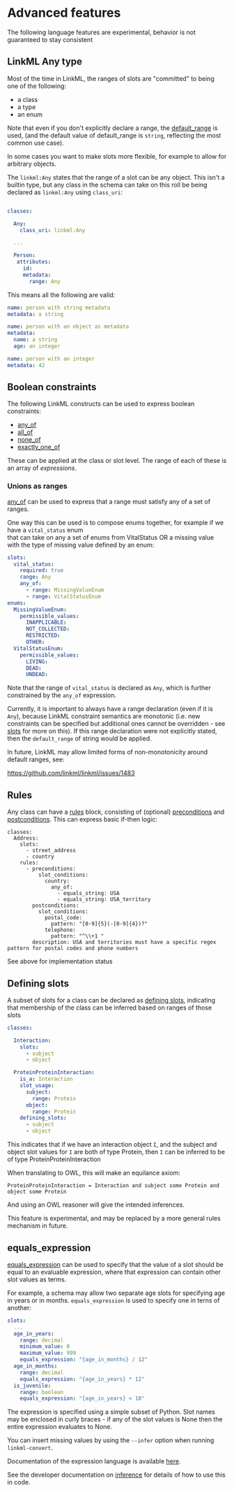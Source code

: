 # Advanced features

The following language features are experimental, behavior is not guaranteed to stay consistent

## LinkML Any type

Most of the time in LinkML, the ranges of slots are "committed" to being one of the following:

- a class
- a type
- an enum

Note that even if you don't explicitly declare a range, the [default_range](https://w3id.org/linkml/default_range) is used,
(and the default value of default_range is `string`, reflecting the most common use case).

In some cases you want to make slots more flexible, for example to allow for arbitrary objects.

The `linkml:Any` states that the range of a slot can be any object. This isn't a builtin type, 
but any class in the schema can take on this roll be being declared as `linkml:Any` using `class_uri`:

```yaml

classes:

  Any:
    class_uri: linkml:Any

  ...

  Person:
   attributes:
     id:
     metadata:
       range: Any
```

This means all the following are valid:

```yaml
name: person with string metadata 
metadata: a string
```  

```yaml
name: person with an object as metadata
metadata:
  name: a string
  age: an integer
```  

```yaml
name: person with an integer
metadata: 42
```

## Boolean constraints

The following LinkML constructs can be used to express boolean constraints:

- [any_of](https://w3id.org/linkml/any_of)
- [all_of](https://w3id.org/linkml/all_of)
- [none_of](https://w3id.org/linkml/none_of)
- [exactly_one_of](https://w3id.org/linkml/exactly_one_of)

These can be applied at the class or slot level. The range of each of these is an array of *expressions*.

### Unions as ranges

[any_of](https://w3id.org/linkml/any_of) can be used to express that a range must satisfy any of a set of ranges.

One way this can be used is to compose enums together, for example if we have a `vital_status` enum\
that can take on any a set of enums from VitalStatus OR a missing value with the type of missing value defined by an enum:

```yaml
slots:
  vital_status:
    required: true
    range: Any
    any_of:
      - range: MissingValueEnum
      - range: VitalStatusEnum
enums:
  MissingValueEnum:
    permissible_values:
      INAPPLICABLE:
      NOT_COLLECTED:
      RESTRICTED:
      OTHER:
  VitalStatusEnum:
    permissible_values:
      LIVING:
      DEAD:
      UNDEAD:
```

Note that the range of `vital_status` is declared as `Any`, which is further constrained by the `any_of` expression.

Currently, it is important to always have a range declaration (even if it is `Any`), because LinkML constraint semantics are
monotonic (i.e. new constraints can be specified but additional ones cannot be overridden - see [slots](slots.md) for more on this). 
If this range declaration were not explicitly stated, then the `default_range` of string would be applied. 

In future, LinkML may allow limited forms of non-monotonicity around default ranges, see:

https://github.com/linkml/linkml/issues/1483

## Rules

Any class can have a [rules](https://w3id.org/linkml/rules) block, consisting of (optional) [preconditions](https://w3id.org/linkml/preconditions) and [postconditions](https://w3id.org/linkml/postconditions). This can express basic if-then logic:

```
classes:
  Address:
    slots:
      - street_address
      - country
    rules:
      - preconditions:
          slot_conditions:
            country:
              any_of:
                - equals_string: USA
                - equals_string: USA_territory
        postconditions:
          slot_conditions:
            postal_code:
              pattern: "[0-9]{5}(-[0-9]{4})?"
            telephone:
              pattern: "^\\+1 "
        description: USA and territories must have a specific regex pattern for postal codes and phone numbers
```

See above for implementation status

## Defining slots

A subset of slots for a class can be declared as [defining
slots](https://w3id.org/linkml/), indicating that membership of the
class can be inferred based on ranges of those slots

```yaml
classes:

  Interaction:
    slots:
      - subject
      - object

  ProteinProteinInteraction:
    is_a: Interaction
    slot_usage:
      subject:
        range: Protein
      object:
        range: Protein
    defining_slots:
      - subject
      - object
```

This indicates that if we have an interaction object `I`, and the subject and object slot values for `I` are both of type Protein, then `I` can be inferred to be of type ProteinProteinInteraction

When translating to OWL, this will make an equilance axiom:

```
ProteinProteinInteraction = Interaction and subject some Protein and object some Protein
```

And using an OWL reasoner will give the intended inferences.

This feature is experimental, and may be replaced by a more general rules mechanism in future.

## equals_expression

[equals_expression](https://w3id.org/linkml/equals_expression) can be used
to specify that the value of a slot should be equal to an evaluable expression,
where that expression can contain other slot values as terms.

For example, a schema may allow two separate age slots for specifying
age in years or in months. `equals_expression` is used to specify one in terns
of another:

```yaml
slots:
  ...
  age_in_years:
    range: decimal
    minimum_value: 0
    maximum_value: 999
    equals_expression: "{age_in_months} / 12"
  age_in_months:
    range: decimal
    equals_expression: "{age_in_years} * 12"
  is_juvenile:
    range: boolean
    equals_expression: "{age_in_years} < 18"
```

The expression is specified using a simple subset of Python.
Slot names may be enclosed in curly braces - if any of the slot
values is None then the entire expression evaluates to None.

You can insert missing values by using the `--infer` option when
running `linkml-convert`.

Documentation of the expression language is available [here](../schemas/expression-language).

See the developer documentation on [inference](../developers/inference) for
details of how to use this in code.
